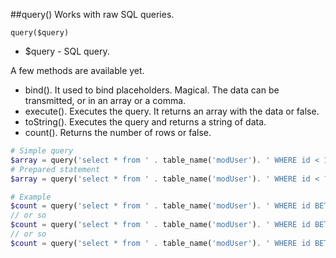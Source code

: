 ##query()
Works with raw SQL queries.

```query($query)```
- $query - SQL query.   

A few methods are available yet.
* bind(). It used to bind placeholders. Magical. The data can be transmitted, or in an array or a comma.
* execute(). Executes the query. It returns an array with the data or false.
* toString(). Executes the query and returns a string of data.
* count(). Returns the number of rows or false.
```php
# Simple query
$array = query('select * from ' . table_name('modUser'). ' WHERE id < 10')->execute();
# Prepared statement
$array = query('select * from ' . table_name('modUser'). ' WHERE id < ?')->execute(10);

# Example
$count = query('select * from ' . table_name('modUser'). ' WHERE id BETWEEN ? AND ?')->bind(10,20)->count();
// or so
$count = query('select * from ' . table_name('modUser'). ' WHERE id BETWEEN ? AND ?')->count(10,20);
// or so
$count = query('select * from ' . table_name('modUser'). ' WHERE id BETWEEN ? AND ?')->count(array(10,20));
```